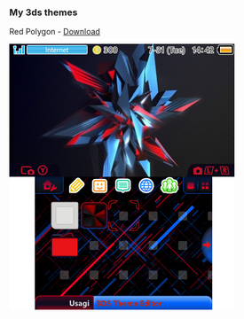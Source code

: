 ### My 3ds themes

Red Polygon - [Download](https://themeplaza.eu/item/8661)

![3dsimg1](Img/3dspolygon.png)